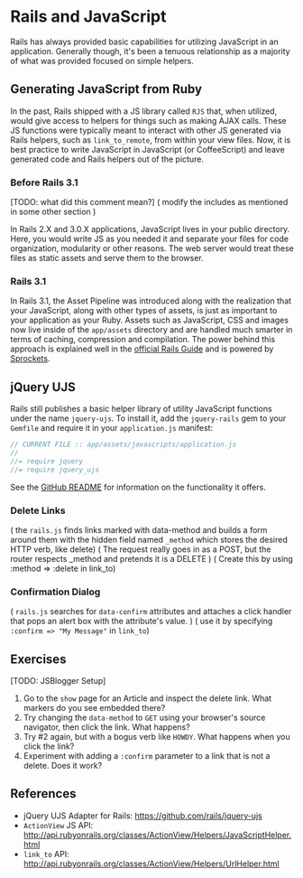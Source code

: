 # Rails and JavaScript

Rails has always provided basic capabilities for utilizing JavaScript in an application. Generally though, it's been a tenuous relationship as a majority of what was provided focused on simple helpers.

## Generating JavaScript from Ruby

In the past, Rails shipped with a JS library called `RJS` that, when utilized, would give access to helpers for things such as making AJAX calls. These JS functions were typically meant to interact with other JS generated via Rails helpers, such as `link_to_remote`, from within your view files. Now, it is best practice to write JavaScript in JavaScript (or CoffeeScript) and leave generated code and Rails helpers out of the picture.

### Before Rails 3.1

[TODO: what did this comment mean?]
( modify the includes as mentioned in some other section )

In Rails 2.X and 3.0.X applications, JavaScript lives in your public directory. Here, you would write JS as you needed it and separate your files for code organization, modularity or other reasons. The web server would treat these files as static assets and serve them to the browser.

### Rails 3.1

In Rails 3.1, the Asset Pipeline was introduced along with the realization that your JavaScript, along with other types of assets, is just as important to your application as your Ruby. Assets such as JavaScript, CSS and images now live inside of the `app/assets` directory and are handled much smarter in terms of caching, compression and compilation. The power behind this approach is explained well in the [official Rails Guide](http://guides.rubyonrails.org/asset_pipeline.html) and is powered by [Sprockets](https://github.com/sstephenson/sprockets).

## jQuery UJS

Rails still publishes a basic helper library of utility JavaScript functions under the name `jquery-ujs`. To install it, add the `jquery-rails` gem to your `Gemfile` and require it in your `application.js` manifest:

```javascript
// CURRENT FILE :: app/assets/javascripts/application.js
//
//= require jquery
//= require jquery_ujs
```

See the [GitHub README](https://github.com/rails/jquery-ujs) for information on the functionality it offers.

### Delete Links

( the `rails.js` finds links marked with data-method and builds a form around them with the hidden field named `_method` which stores the desired HTTP verb, like delete)
( The request really goes in as a POST, but the router respects _method and pretends it is a DELETE )
( Create this by using :method => :delete in link_to)

### Confirmation Dialog

( `rails.js` searches for `data-confirm` attributes and attaches a click handler that pops an alert box with the attribute's value. )
( use it by specifying `:confirm => "My Message"` in `link_to`)

## Exercises

[TODO: JSBlogger Setup]

1. Go to the `show` page for an Article and inspect the delete link. What markers do you see embedded there?
2. Try changing the `data-method` to `GET` using your browser's source navigator, then click the link. What happens?
3. Try #2 again, but with a bogus verb like `HOWDY`. What happens when you click the link?
4. Experiment with adding a `:confirm` parameter to a link that is not a delete. Does it work?

## References

* jQuery UJS Adapter for Rails: https://github.com/rails/jquery-ujs
* `ActionView` JS API: http://api.rubyonrails.org/classes/ActionView/Helpers/JavaScriptHelper.html
* `link_to` API: http://api.rubyonrails.org/classes/ActionView/Helpers/UrlHelper.html
